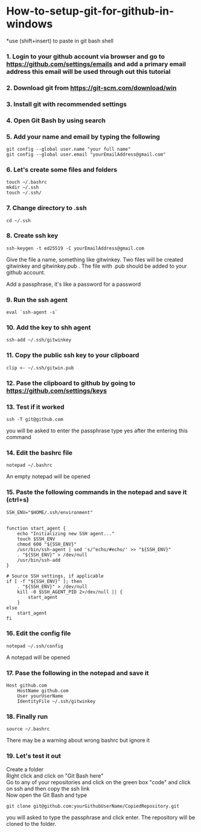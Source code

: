 # How-to-setup-git-for-github-in-windows

*use (shift+insert) to paste in git bash shell
### 1. Login to your github account via browser and go to https://github.com/settings/emails and add a primary email address this email will be used through out this tutorial 

### 2. Download git from https://git-scm.com/download/win

### 3. Install git with recommended settings


### 4. Open Git Bash by using search 

### 5. Add your name and email by typing the following 
```
git config --global user.name "your full name"
git config --global user.email "yourEmailAddress@gmail.com"
```

### 6. Let's create some files and folders
```
touch ~/.bashrc
mkdir ~/.ssh
touch ~/.ssh/
```

### 7. Change directory to .ssh
```
cd ~/.ssh
```

### 8. Create ssh key 
```
ssh-keygen -t ed25519 -C yourEmailAddress@gmail.com
```
Give the file a name, something like gitwinkey.
Two files will be created gitwinkey and gitwinkey.pub . The file with .pub should be added to your github account.

Add a passphrase, it's like a password for a password

### 9. Run the ssh agent
```
eval `ssh-agent -s`
```

### 10. Add the key to shh agent
```
ssh-add ~/.ssh/gitwinkey
```

### 11. Copy the public ssh key to your clipboard
```
clip <- ~/.ssh/gitwin.pub
```
### 12. Pase the clipboard to github by going to https://github.com/settings/keys

### 13. Test if it worked
```
ssh -T git@github.com
```
you will be asked to enter the passphrase
type yes after the entering this command

### 14. Edit the bashrc file
```
notepad ~/.bashrc
```
An empty notepad will be opened

### 15. Paste the following commands in the notepad and save it (ctrl+s)
```
SSH_ENV="$HOME/.ssh/environment"


function start_agent {
    echo "Initializing new SSH agent..."
    touch $SSH_ENV
    chmod 600 "${SSH_ENV}"
    /usr/bin/ssh-agent | sed 's/^echo/#echo/' >> "${SSH_ENV}"
    . "${SSH_ENV}" > /dev/null
    /usr/bin/ssh-add
}

# Source SSH settings, if applicable
if [ -f "${SSH_ENV}" ]; then
    . "${SSH_ENV}" > /dev/null
    kill -0 $SSH_AGENT_PID 2>/dev/null || {
        start_agent
    }
else
    start_agent
fi
```

### 16. Edit the config file 
```
notepad ~/.ssh/config
```
A notepad will be opened

### 17. Pase the following in the notepad and save it
```
Host github.com
    HostName github.com
    User yourUserName
    IdentityFile ~/.ssh/gitwinkey
```

### 18. Finally run
```
source ~/.bashrc
```
There may be a warning about wrong bashrc but ignore it

### 19. Let's test it out
Create a folder<br>
Right click and click on "Git Bash here" <br>
Go to any of your repositories and click on the green box "code" and click on ssh and then copy the ssh link<br>
Now open the Git Bash and type 
```
git clone git@github.com:yourGithubUserName/CopiedRepository.git
```
you will asked to type the passphrase and click enter. The repository will be cloned to the folder.





